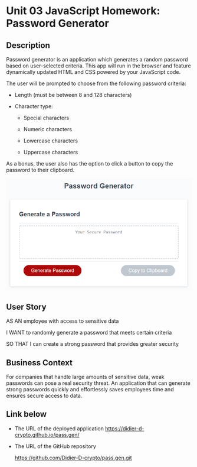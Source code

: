 # Unit 03 JavaScript Homework: Password Generator

## Description

Password generator is an application which generates a random password based on user-selected criteria. This app will run in the browser and feature dynamically updated HTML and CSS powered by your JavaScript code.

The user will be prompted to choose from the following password criteria:

* Length (must be between 8 and 128 characters)

* Character type:

  * Special characters 
  * Numeric characters

  * Lowercase characters

  * Uppercase characters

As a bonus, the user also has the option to click a button to copy the password to their clipboard.


![password generator demo](./Assets/03-JavaScript-homework-demo.png)

## User Story

AS AN employee with access to sensitive data

I WANT to randomly generate a password that meets certain criteria

SO THAT I can create a strong password that provides greater security

## Business Context

For companies that handle large amounts of sensitive data, weak passwords can pose a real security threat. An application that can generate strong passwords quickly and effortlessly saves employees time and ensures secure access to data.

## Link below

* The URL of the deployed application
  https://didier-d-crypto.github.io/pass.gen/

* The URL of the GitHub repository

  https://github.com/Didier-D-crypto/pass.gen.git
